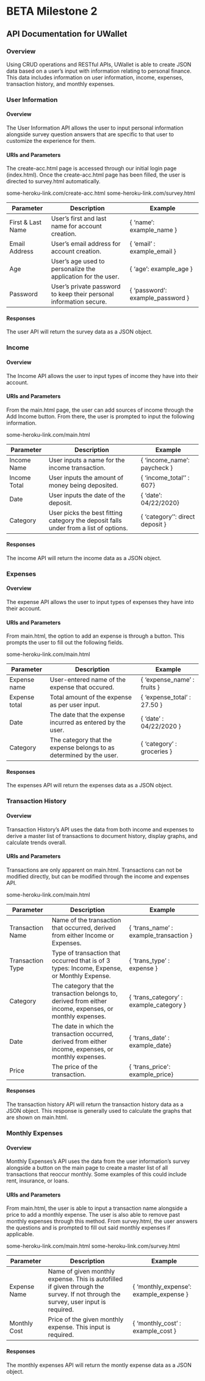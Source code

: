 # BETA Milestone 2

## API Documentation for UWallet

### Overview
Using CRUD operations and RESTful APIs, UWallet is able to create JSON data based on a user’s input with information relating to personal finance. This data includes information on user information, income, expenses, transaction history, and monthly expenses. 

### User Information
#### Overview
The User Information API allows the user to input personal information alongside survey question answers that are specific to that user to customize the experience for them. 
#### URIs and Parameters
The create-acc.html page is accessed through our initial login page (index.html). Once the create-acc.html page has been filled, the user is directed to survey.html automatically. 


some-heroku-link.com/create-acc.html
some-heroku-link.com/survey.html

| Parameter         | Description                                                         | Example                          |
|-------------------|---------------------------------------------------------------------|----------------------------------|
| First & Last Name | User’s first and last name for account creation.                    | { ‘name’: example_name }         |
| Email Address     | User’s email address for account creation.                          | { ‘email’ : example_email }      |
| Age               | User’s age used to personalize the application for the user.        | { ‘age’: example_age }           |
| Password          | User’s private password to keep their personal information secure.  | { ‘password’: example_password } |

#### Responses
The user API will return the survey data as a JSON object. 


### Income
#### Overview
 The Income API allows the user to input types of income they have into their account.  

#### URIs and Parameters
From the main.html page, the user can add sources of income through the Add Income button. From there, the user is prompted to input the following information. 

some-heroku-link.com/main.html

| Parameter    | Description                                                                           | Example                         |
|--------------|---------------------------------------------------------------------------------------|---------------------------------|
| Income Name  | User inputs a name for the income transaction.                                        | { ‘income_name’: paycheck }     |
| Income Total | User inputs the amount of money being deposited.                                      | { ‘income_total’’ : 607}        |
| Date         | User inputs the date of the deposit.                                                  | { ‘date’: 04/22/2020}           |
| Category     | User picks the best fitting category the deposit falls under from a list of options.  | { ‘category’’: direct deposit } |

#### Responses
The income API will return the income data as a JSON object.

### Expenses
#### Overview
The expense API allows the user to input types of expenses they have into their account.

#### URIs and Parameters
From main.html, the option to add an expense is through a button. This prompts the user to fill out the following fields.

some-heroku-link.com/main.html

| Parameter     | Description                                                         | Example                     |
|---------------|---------------------------------------------------------------------|-----------------------------|
| Expense name  | User-entered name of the expense that occured.                      | { ‘expense_name’ : fruits } |
| Expense total | Total amount of the expense as per user input.                      | { ‘expense_total’ : 27.50 } |
| Date          | The date that the expense incurred as entered by the user.          | { ‘date’ : 04/22/2020 }     |
| Category      | The category that the expense belongs to as determined by the user. | { ‘category’ : groceries }  |

#### Responses
The expenses API will return the expenses data as a JSON object.


### Transaction History
#### Overview
 Transaction History’s API uses the data from both income and expenses to derive a master list of transactions to document history, display graphs, and calculate trends overall. 
#### URIs and Parameters
Transactions are only apparent on main.html. Transactions can not be modified directly, but can be modified through the income and expenses API. 

some-heroku-link.com/main.html

| Parameter        | Description                                                                                              | Example                                 |
|------------------|----------------------------------------------------------------------------------------------------------|-----------------------------------------|
| Transaction Name | Name of the transaction that occurred, derived from either Income or Expenses.                           | { ‘trans_name’ : example_transaction }  |
| Transaction Type | Type of transaction that occurred that is of 3 types: Income, Expense, or Monthly Expense.               | { ‘trans_type’ : expense }              |
| Category         | The category that the transaction belongs to, derived from either income, expenses, or monthly expenses. | { ‘trans_category’ : example_category } |
| Date             | The date in which the transaction occurred, derived from either income, expenses, or monthly expenses.   | { ‘trans_date’ : example_date}          |
| Price            | The price of the transaction. 									      | { ‘trans_price': example_price}		|


#### Responses
The transaction history API will return the transaction history data as a JSON object. This response is generally used to calculate the graphs that are shown on main.html. 

### Monthly Expenses
#### Overview
Monthly Expenses’s API uses the data from the user information’s survey alongside a button on the main page to create a master list of all transactions that reoccur monthly. Some examples of this could include rent, insurance, or loans. 

#### URIs and Parameters
From main.html, the user is able to input a transaction name alongside a price to add a monthly expense. The user is also able to remove past monthly expenses through this method.
From survey.html, the user answers the questions and is prompted to fill out said monthly expenses if applicable. 

some-heroku-link.com/main.html
some-heroku-link.com/survey.html

| Parameter    | Description                                                                                                                        | Example                                |
|--------------|------------------------------------------------------------------------------------------------------------------------------------|----------------------------------------|
| Expense Name | Name of given monthly expense. This is autofilled if given through the survey. If not through the survey, user input is required.  | { ‘monthly_expense’: example_expense } |
| Monthly Cost | Price of the given monthly expense. This input is required.                                                                        | { ‘monthly_cost’ : example_cost }      |

#### Responses
The monthly expenses API will return the montly expense data as a JSON object.


